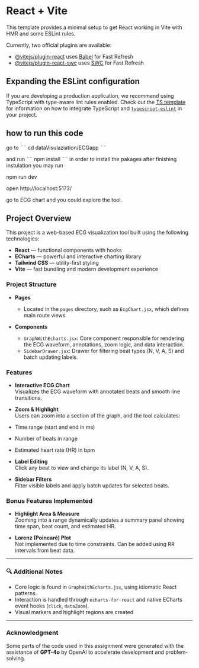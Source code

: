 # React + Vite

This template provides a minimal setup to get React working in Vite with HMR and some ESLint rules.

Currently, two official plugins are available:

- [@vitejs/plugin-react](https://github.com/vitejs/vite-plugin-react/blob/main/packages/plugin-react) uses [Babel](https://babeljs.io/) for Fast Refresh
- [@vitejs/plugin-react-swc](https://github.com/vitejs/vite-plugin-react/blob/main/packages/plugin-react-swc) uses [SWC](https://swc.rs/) for Fast Refresh

## Expanding the ESLint configuration

If you are developing a production application, we recommend using TypeScript with type-aware lint rules enabled. Check out the [TS template](https://github.com/vitejs/vite/tree/main/packages/create-vite/template-react-ts) for information on how to integrate TypeScript and [`typescript-eslint`](https://typescript-eslint.io) in your project.


## how to run this code 
go to 
¨¨
cd dataVisulaziation/ECGapp
¨¨

 and run 
 ¨¨
 npm install 
 ¨¨
 in order to install the pakages after finishing instulation you may run 
 
 npm run dev 

open http://localhost:5173/ 

go to ECG chart and you could explore the tool. 

## Project Overview

This project is a web-based ECG visualization tool built using the following technologies:

- **React** — functional components with hooks
- **ECharts** — powerful and interactive charting library
- **Tailwind CSS** — utility-first styling
- **Vite** — fast bundling and modern development experience

###  Project Structure

- **Pages**
  - Located in the `pages` directory, such as `EcgChart.jsx`, which defines main route views.

- **Components**
  - `GraphWithEcharts.jsx`: Core component responsible for rendering the ECG waveform, annotations, zoom logic, and data interaction.
  - `SidebarDrawer.jsx`: Drawer for filtering beat types (N, V, A, S) and batch updating labels.

###  Features

- **Interactive ECG Chart**  
  Visualizes the ECG waveform with annotated beats and smooth line transitions.

-  **Zoom & Highlight**  
  Users can zoom into a section of the graph, and the tool calculates:
  - Time range (start and end in ms)
  - Number of beats in range
  - Estimated heart rate (HR) in bpm

- **Label Editing**  
  Click any beat to view and change its label (N, V, A, S).

-  **Sidebar Filters**  
  Filter visible labels and apply batch updates for selected beats.

###  Bonus Features Implemented

-  **Highlight Area & Measure**  
  Zooming into a range dynamically updates a summary panel showing time span, beat count, and estimated HR.

-  **Lorenz (Poincaré) Plot**  
  Not implemented due to time constraints. Can be added using RR intervals from beat data.

---

### 🔍 Additional Notes

- Core logic is found in `GraphWithEcharts.jsx`, using idiomatic React patterns.
- Interaction is handled through `echarts-for-react` and native ECharts event hooks (`click`, `dataZoom`).
- Visual markers and highlight regions are created

---

### Acknowledgment

Some parts of the code used in this assignment were generated with the assistance of **GPT-4o** by OpenAI to accelerate development and problem-solving.
